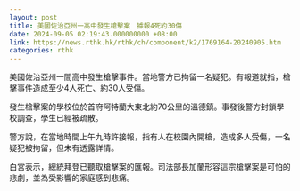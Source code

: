 ```yaml
---
layout: post
title: 美國佐治亞州一高中發生槍擊案　據報4死約30傷
date: 2024-09-05 02:19:43.000000000 +08:00
link: https://news.rthk.hk/rthk/ch/component/k2/1769164-20240905.htm
categories: rthk
---
```


美國佐治亞州一間高中發生槍擊事件。當地警方已拘留一名疑犯。有報道就指，槍擊事件造成至少4人死亡、約30人受傷。

發生槍擊案的學校位於首府阿特蘭大東北約70公里的溫德鎮。事發後警方封鎖學校調查，學生已經被疏散。

警方說，在當地時間上午九時許接報，指有人在校園內開槍，造成多人受傷，一名疑犯被拘留，但未有透露詳情。

白宮表示，總統拜登已聽取槍擊案的匯報。司法部長加蘭形容這宗槍擊案是可怕的悲劇，並為受影響的家庭感到悲痛。
